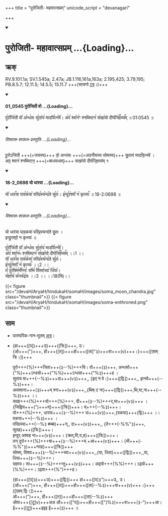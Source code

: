 +++
title = "पुरोजिती- महावात्सप्रम्"
unicode_script = "devanagari"

+++
<div class="js_include" includetitle="false" newlevelforh1="1" unfilled url="/vedAH_sAma/paravastu-saama/devaH/somaH/purojitI-vo-mahAvAtsapram/">
<details open><summary><h1>पुरोजिती- महावात्सप्रम् ...{Loading}...</h1></summary>

## ऋक्
RV.9.101.1a; SV.1.545a; 2.47a; JB.1.116,161a,163a; 2.195,425; 3.79,195; PB.8.5.7; 12.11.5; 14.5.5; 15.11.7 +++(सायणो [ऽत्र](https://archive.org/stream/RgVedaWithSayanasCommentaryPart4/rv_sayanabhasya_part4#page/n339/mode/2up&sa=D&ust=1542425956295000)।)+++

<div class="js_include" includetitle="false" newlevelforh1="3" unfilled="" url="/vedAH_sAma/kauthumam/saMhitA/vishvAsa-prastutiH/1_pUrvArchikaH/6/2/01_0545_purojitI_vo.md">
<details open><summary><h4>01_0545 पुरोजिती वो ...{Loading}...</h4></summary>

पु꣣रो꣡जि꣢ती वो꣣ अ꣡न्ध꣢सः सु꣣ता꣡य꣢ मादयि꣣त्न꣡वे꣢। अ꣢प꣣ श्वा꣡न꣢ꣳ श्नथिष्टन꣣ स꣡खा꣢यो दीर्घजि꣣꣬ह्व्य꣢꣯म् ॥ 01:0545 ॥

<div class="js_include" newlevelforh1="2" title="विश्वास-शाकल-प्रस्तुतिः" unfilled="" url="/vedAH_Rk/shAkalam/saMhitA/vishvAsa-prastutiH/09/101/01_purojitI_vo.md">
<details open><summary><h6>विश्वास-शाकल-प्रस्तुतिः ...{Loading}...</h6></summary>


पु॒रोऽजि॑ती +++(=जयस्य)+++ वो॒ अन्ध॑सः +++(=अदनीयस्य सोमस्य)+++ सु॒ताय॑ मादयि॒त्नवे॑ ।  
अप॒ श्वानं॑ श्नथिष्टन॒ +++(=बाधयध्वम्)+++ सखा॑यो दीर्घजि॒ह्व्य॑म् १   

</details>
</div>
</details>
</div>
<div class="js_include" includetitle="false" newlevelforh1="3" unfilled="" url="/vedAH_sAma/kauthumam/saMhitA/vishvAsa-prastutiH/4_uttarArchikaH/1/1/18-2_0698_yo_dhArayA.md">
<details open><summary><h4>18-2_0698 यो धारया ...{Loading}...</h4></summary>

यो꣡ धार꣢꣯या पाव꣣क꣡या꣢ परिप्र꣣स्य꣡न्द꣢ते सु꣣तः꣢। इ꣢न्दु꣣र꣢श्वो꣣ न꣡ कृत्व्यः꣢꣯ ॥ 18-2:0698 ॥

<div class="js_include" newlevelforh1="2" title="विश्वास-शाकल-प्रस्तुतिः" unfilled="" url="/vedAH_Rk/shAkalam/saMhitA/vishvAsa-prastutiH/09/101/02_yo_dhArayA.md">
<details open><summary><h6>विश्वास-शाकल-प्रस्तुतिः ...{Loading}...</h6></summary>


यो धार॑या पाव॒कया॑ परिप्र॒स्यन्द॑ते सु॒तः ।  
इन्दु॒रश्वो॒ न कृत्व्यः॑ ॥

</details>
</div>
</details>
</div>
<div class="js_include" includetitle="false" newlevelforh1="3" unfilled="" url="/vedAH_sAma/kauthumam/saMhitA/vishvAsa-prastutiH/4_uttarArchikaH/1/1/18-3_0699_duroShamabhInaraH.md"></div>  

पु꣣रो꣡जि꣢ती वो꣣ अ꣡न्ध꣢सः सु꣣ता꣡य꣢ मादयि꣣त्न꣡वे꣢।  
अ꣢प꣣ श्वा꣡न꣢ᳱ श्नथिष्टन꣣ स꣡खा꣢यो दीर्घजि꣣꣬ह्व्य꣢꣯म् ।।1 ।।  
यो꣡ धार꣢꣯या पाव꣣क꣡या꣢ परिप्र꣣स्य꣡न्द꣢ते सु꣣तः꣢।  
इ꣢न्दु꣣र꣢श्वो꣣ न꣡ कृत्व्यः꣢꣯ ।।2 ।।  
तं꣢ दु꣣रो꣡ष꣢म꣣भी꣡नरः꣣ सो꣡मं꣢ वि꣣श्वा꣡च्या꣢ धि꣣या꣢।  
य꣣ज्ञा꣡य꣢ स꣣न्त्व꣡द्र꣢यः ।।3 ।। ।।18(यि)।।

{{< figure src="/devaH/AryaH/hindukaH/somaH/images/soma_moon_chandra.jpg"  class="thumbnail">}}
{{< figure src="/devaH/AryaH/hindukaH/somaH/images/soma-enthroned.png"  class="thumbnail">}}


## साम

- पारम्परिक-गान-मूलम् [अत्र](https://sanskritdocuments.org/sites/pssramanujaswamy/AASHEERVACHANA%20SAAMAANI.pdf&sa=D&ust=1542425956296000)।
- <div caption="रामानुजार्यः 1974 " class="audioEmbed" src="https://archive
.org/download/jaiminIya-sAma-gAna-paravastu-tradition-rAmAnuja/mahAvAtsapram.mp3"></div>
<div caption="गोपालार्यः 2015  " class="audioEmbed" src="https://archive
.org/download/jaiminIya-sAma-gAna-paravastu-tradition-gopAla-2015/mahAvAtsapram.mp3"></div>
<div caption="गोपालपवनयोर् अनुवचनम् 2015 1x" class="audioEmbed" src="https://archive
.org/download/jaiminIya-sAma-gAna-paravastu-tradition-anuvachanam-gopAla-pavana-2015/mahAvAtsapram.mp3"></div>
<div caption="गोपालपवनयोर् अनुवचनम् 2015 1.5x" class="audioEmbed" src="https://archive
.org/download/jaiminIya-sAma-gAna-paravastu-tradition-anuvachanam-gopAla-pavana-2015-150p-speed/mahAvAtsapram.mp3"></div>

{हा+++([प])+++उ}+++([त्रिः])+++,  उ।  
{ओ+++(")+++, हॊ+++([त])+++हो+++([ता]"३)+++वा+++(v)+++।}+++([एवम् त्रिः।])+++

पुरो+++(%)+++जिता+++(३--%)+++यि। वो+++(३)+++, अन्धसो+++("%)+++ऽन्धसो+++("%%)+++ऽन्धसा+++("%३)+++ह ।  
सुताय मा+++(--%३)+++दा+++(v३)+++,, {इत् न वे।}+++([द्विः])+++,, इत्नवे+++(--%३)+++।  
अपश्वाना+++(३)+++म् श्ना+++(v३)+++,,{थिष् ट ना}+++([द्विः])+++,थि,ष्ट,ना+++(--%३)+++ ।।  
सखा+++(%)+++यो+++(%)+++, दी+++(३--%)+++र्,घा+++(v३)+++ । {जिह्विय+++(")+++म्}+++([त्रिः])+++। म्+++(--%३)+++।  
यो+++(%)+++, धारया+++(३--%)+++ पा+++(v३)+++,{वकया}+++(द्विः)+++ ।। वकया+++(--%३)+++ ।  
परिप्रस्या+++(--%३ ~~श्न्या~~)+++न्,, दा+++(v३)+++,, {ते+++(-%%"३)+++, सुतह}+++([त्रिः])+++।  
इन्दुर् अश्वह ना+++(v३)+++। {क्रत्,वि,य,ह}+++([त्रिः])+++।  
तन्  दुरो+++(%)+++षा+++(३--%)+++म् +आ+++(v३)+++। {भी+++(-%%"३)+++नरह}+++([त्रिः])+++  
सोमम्, विश्वा+++(३--%)+++च्या+++(v३)+++,,{या, धिया}+++([द्विः])+++,,या, धिया+++(३--%)+++।  
यज्ञाय। सा+++(३--%)+++न्तु+++(v३)+++। अद्रयो+++(%%)+++। ऽद्रयो+++(%%)+++। ऽद्रया+++(%")+++ह।    

{हा+++([प]३)+++उ}+++([द्विः])+++ हा+++([प]३")+++उ,, उ।  
{ओ+++(")+++, हॊ+++([त])+++हो+++([ता]--%३)+++वा+++(v)+++।}+++([एवम् द्विः।])+++  
ओ+++(")+++, हॊ+++([त])+++हो+++([ता]--%३)+++  
ऒवा+++([टू]v)+++अअ औ+++(["प])+++हो+++(["]%३)+++वा+++(३-")+++आ।  
ई+++([टू])+++इइइ ई+++(३)+++ ॥
</details>
</div>
